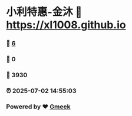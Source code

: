 # 小利特惠-金沐 :link: https://xl1008.github.io 
### :page_facing_up: [6](https://xl1008.github.io/tag.html) 
### :speech_balloon: 0 
### :hibiscus: 3930 
### :alarm_clock: 2025-07-02 14:55:03 
### Powered by :heart: [Gmeek](https://github.com/Meekdai/Gmeek)
